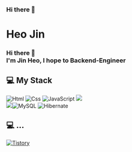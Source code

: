 ### Hi there 👋

<!--
**jinjinZara-98/jinjinZara-98** is a ✨ _special_ ✨ repository because its `README.md` (this file) appears on your GitHub profile.

Here are some ideas to get you started:

- 🔭 I’m currently working on ...
- 🌱 I’m currently learning ...
- 👯 I’m looking to collaborate on ...
- 🤔 I’m looking for help with ...
- 💬 Ask me about ...
- 📫 How to reach me: ...
- 😄 Pronouns: ...
- ⚡ Fun fact: ...
-->
# Heo Jin
### Hi there 👋 </br>I'm Jin Heo, I hope to Backend-Engineer

## 💻 My Stack
<img alt="Html" src ="https://img.shields.io/badge/HTML5-E34F26.svg?&style=for-the-badge&logo=HTML5&logoColor=white"/> <img alt="Css" src ="https://img.shields.io/badge/CSS3-1572B6.svg?&style=for-the-badge&logo=CSS3&logoColor=white"/> <img alt="JavaScript" src ="https://img.shields.io/badge/JavaScriipt-F7DF1E.svg?&style=for-the-badge&logo=JavaScript&logoColor=black"/> <img src="https://img.shields.io/badge/JAVA-007396?style=for-the-badge&logo=java&logoColor=white">
<br>
<img src="https://img.shields.io/badge/Spring-6DB33F?style=for-the-badge&logo=Spring&logoColor=white"><img alt="MySQL" src ="https://img.shields.io/badge/MySQL-4479A1.svg?&style=for-the-badge&logo=MySQL&logoColor=white"/> <img alt="Hibernate" src ="https://img.shields.io/badge/Hibernate-4479A1.svg?&style=for-the-badge&logo=Hibernate&logoColor=black"/>

## 💻 ...
<a href = "https://github.com/jinjinZara-98" src ="https://img.shields.io/badge/GitHub-181717.svg?&style=for-the-badge&logo=GitHub&logoColor=white"/>
</a> <a href = "https://jinjin98.tistory.com/"> <img alt="Tistory" src ="https://img.shields.io/badge/Tistory-white.svg?&style=for-the-badge"/></a>
<!-- </a> <a href = "hun-se.slack.com"> <img alt="Slack" src ="https://img.shields.io/badge/Slack-4A154B.svg?&style=for-the-badge&logo=Slack&logoColor=white"/></a> -->
